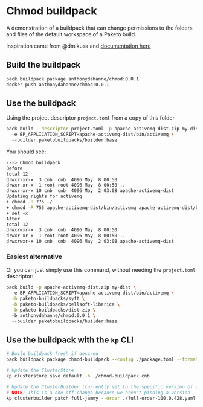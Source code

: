 # Chmod buildpack

A demonstration of a buildpack that can change permissions to the folders and files of the default workspace of a Paketo build.

Inspiration came from @dmikusa and [documentation here](https://github.com/buildpacks/samples/tree/main/apps/bash-script)

## Build the buildpack

```bash
pack buildpack package anthonydahanne/chmod:0.0.1
docker push anthonydahanne/chmod:0.0.1 
```

## Use the buildpack

Using the project descriptor `project.toml` from a copy of this folder

```bash
pack build --descriptor project.toml -p apache-activemq-dist.zip my-dist \ 
  -e BP_APPLICATION_SCRIPT=apache-activemq-dist/bin/activemq \ 
  --builder paketobuildpacks/builder:base
```

You should see:
```bash
---> Chmod buildpack
Before
total 12
drwxr-xr-x  3 cnb  cnb  4096 May  8 00:50 .
drwxr-xr-x  1 root root 4096 May  8 00:50 ..
drwxr-xr-x 10 cnb  cnb  4096 May  2 03:08 apache-activemq-dist
Updating rights for activemq
+ chmod -R 775 ./
+ chmod -R 755 apache-activemq-dist/bin/activemq apache-activemq-dist/bin/activemq-diag apache-activemq-dist/bin/activemq.jar apache-activemq-dist/bin/env apache-activemq-dist/bin/linux-x86-32 apache-activemq-dist/bin/linux-x86-64 apache-activemq-dist/bin/macosx apache-activemq-dist/bin/wrapper.jar
+ set +x
After
total 12
drwxrwxr-x  3 cnb  cnb  4096 May  8 00:50 .
drwxr-xr-x  1 root root 4096 May  8 00:50 ..
drwxrwxr-x 10 cnb  cnb  4096 May  2 03:08 apache-activemq-dist
```


### Easiest alternative

Or you can just simply use this command, without needing the `project.toml` descriptor:

```bash
pack build -p apache-activemq-dist.zip my-dist \ 
  -e BP_APPLICATION_SCRIPT=apache-activemq-dist/bin/activemq \
  -b paketo-buildpacks/syft \
  -b paketo-buildpacks/bellsoft-liberica \
  -b paketo-buildpacks/dist-zip \ 
  -b anthonydahanne/chmod:0.0.1 \ 
  --builder paketobuildpacks/builder:base
```


## Use the buildpack with the `kp` CLI
```bash
# Build buildpack fresh if desired
pack buildpack package chmod-buildpack --config ./package.toml --format file

# Update the ClusterStore
kp clusterstore save default -b ./chmod-buildpack.cnb

# Update the ClusterBuilder (currently set to the specific version of a buildpack)
# NOTE: This is a one off change because we aren't pinning a version
kp clusterbuilder patch full-jammy --order ./full-order-100.0.428.yaml
```